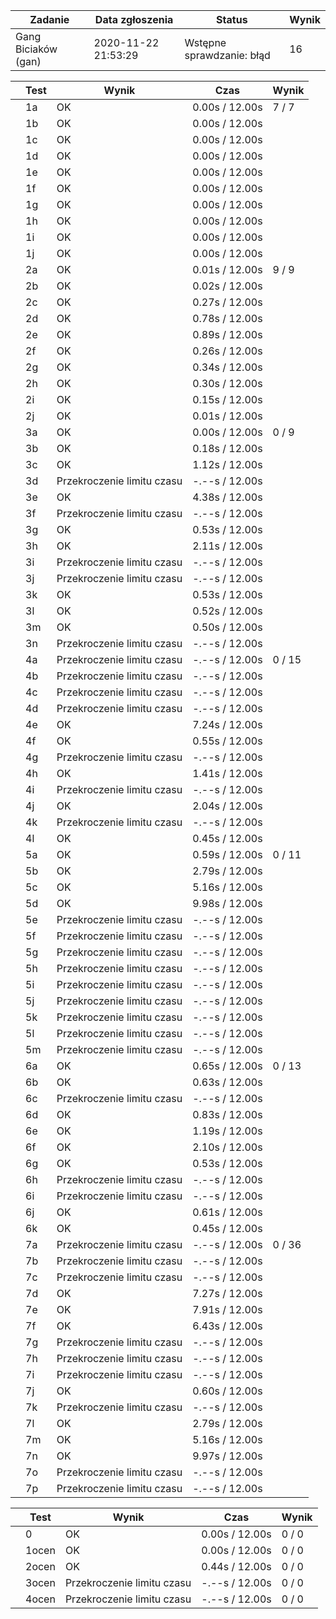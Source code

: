| Zadanie | Data zgłoszenia | Status | Wynik |
| --- | --- | --- | --- |
| Gang Biciaków (gan) | 2020-11-22 21:53:29 |  Wstępne sprawdzanie: błąd  |  16  |

|  | Test | Wynik | Czas | Wynik |
| --- | --- | --- | --- | --- |
|  |  1a      |  OK  |  0.00s / 12.00s  |  7 / 7  |
|  |  1b      |  OK  |  0.00s / 12.00s  |
|  |  1c      |  OK  |  0.00s / 12.00s  |
|  |  1d      |  OK  |  0.00s / 12.00s  |
|  |  1e      |  OK  |  0.00s / 12.00s  |
|  |  1f      |  OK  |  0.00s / 12.00s  |
|  |  1g      |  OK  |  0.00s / 12.00s  |
|  |  1h      |  OK  |  0.00s / 12.00s  |
|  |  1i      |  OK  |  0.00s / 12.00s  |
|  |  1j      |  OK  |  0.00s / 12.00s  |
|  |  2a      |  OK  |  0.01s / 12.00s  |  9 / 9  |
|  |  2b      |  OK  |  0.02s / 12.00s  |
|  |  2c      |  OK  |  0.27s / 12.00s  |
|  |  2d      |  OK  |  0.78s / 12.00s  |
|  |  2e      |  OK  |  0.89s / 12.00s  |
|  |  2f      |  OK  |  0.26s / 12.00s  |
|  |  2g      |  OK  |  0.34s / 12.00s  |
|  |  2h      |  OK  |  0.30s / 12.00s  |
|  |  2i      |  OK  |  0.15s / 12.00s  |
|  |  2j      |  OK  |  0.01s / 12.00s  |
|  |  3a      |  OK  |  0.00s / 12.00s  |  0 / 9  |
|  |  3b      |  OK  |  0.18s / 12.00s  |
|  |  3c      |  OK  |  1.12s / 12.00s  |
|  |  3d      |  Przekroczenie limitu czasu  |  -.--s / 12.00s  |
|  |  3e      |  OK  |  4.38s / 12.00s  |
|  |  3f      |  Przekroczenie limitu czasu  |  -.--s / 12.00s  |
|  |  3g      |  OK  |  0.53s / 12.00s  |
|  |  3h      |  OK  |  2.11s / 12.00s  |
|  |  3i      |  Przekroczenie limitu czasu  |  -.--s / 12.00s  |
|  |  3j      |  Przekroczenie limitu czasu  |  -.--s / 12.00s  |
|  |  3k      |  OK  |  0.53s / 12.00s  |
|  |  3l      |  OK  |  0.52s / 12.00s  |
|  |  3m      |  OK  |  0.50s / 12.00s  |
|  |  3n      |  Przekroczenie limitu czasu  |  -.--s / 12.00s  |
|  |  4a      |  Przekroczenie limitu czasu  |  -.--s / 12.00s  |  0 / 15  |
|  |  4b      |  Przekroczenie limitu czasu  |  -.--s / 12.00s  |
|  |  4c      |  Przekroczenie limitu czasu  |  -.--s / 12.00s  |
|  |  4d      |  Przekroczenie limitu czasu  |  -.--s / 12.00s  |
|  |  4e      |  OK  |  7.24s / 12.00s  |
|  |  4f      |  OK  |  0.55s / 12.00s  |
|  |  4g      |  Przekroczenie limitu czasu  |  -.--s / 12.00s  |
|  |  4h      |  OK  |  1.41s / 12.00s  |
|  |  4i      |  Przekroczenie limitu czasu  |  -.--s / 12.00s  |
|  |  4j      |  OK  |  2.04s / 12.00s  |
|  |  4k      |  Przekroczenie limitu czasu  |  -.--s / 12.00s  |
|  |  4l      |  OK  |  0.45s / 12.00s  |
|  |  5a      |  OK  |  0.59s / 12.00s  |  0 / 11  |
|  |  5b      |  OK  |  2.79s / 12.00s  |
|  |  5c      |  OK  |  5.16s / 12.00s  |
|  |  5d      |  OK  |  9.98s / 12.00s  |
|  |  5e      |  Przekroczenie limitu czasu  |  -.--s / 12.00s  |
|  |  5f      |  Przekroczenie limitu czasu  |  -.--s / 12.00s  |
|  |  5g      |  Przekroczenie limitu czasu  |  -.--s / 12.00s  |
|  |  5h      |  Przekroczenie limitu czasu  |  -.--s / 12.00s  |
|  |  5i      |  Przekroczenie limitu czasu  |  -.--s / 12.00s  |
|  |  5j      |  Przekroczenie limitu czasu  |  -.--s / 12.00s  |
|  |  5k      |  Przekroczenie limitu czasu  |  -.--s / 12.00s  |
|  |  5l      |  Przekroczenie limitu czasu  |  -.--s / 12.00s  |
|  |  5m      |  Przekroczenie limitu czasu  |  -.--s / 12.00s  |
|  |  6a      |  OK  |  0.65s / 12.00s  |  0 / 13  |
|  |  6b      |  OK  |  0.63s / 12.00s  |
|  |  6c      |  Przekroczenie limitu czasu  |  -.--s / 12.00s  |
|  |  6d      |  OK  |  0.83s / 12.00s  |
|  |  6e      |  OK  |  1.19s / 12.00s  |
|  |  6f      |  OK  |  2.10s / 12.00s  |
|  |  6g      |  OK  |  0.53s / 12.00s  |
|  |  6h      |  Przekroczenie limitu czasu  |  -.--s / 12.00s  |
|  |  6i      |  Przekroczenie limitu czasu  |  -.--s / 12.00s  |
|  |  6j      |  OK  |  0.61s / 12.00s  |
|  |  6k      |  OK  |  0.45s / 12.00s  |
|  |  7a      |  Przekroczenie limitu czasu  |  -.--s / 12.00s  |  0 / 36  |
|  |  7b      |  Przekroczenie limitu czasu  |  -.--s / 12.00s  |
|  |  7c      |  Przekroczenie limitu czasu  |  -.--s / 12.00s  |
|  |  7d      |  OK  |  7.27s / 12.00s  |
|  |  7e      |  OK  |  7.91s / 12.00s  |
|  |  7f      |  OK  |  6.43s / 12.00s  |
|  |  7g      |  Przekroczenie limitu czasu  |  -.--s / 12.00s  |
|  |  7h      |  Przekroczenie limitu czasu  |  -.--s / 12.00s  |
|  |  7i      |  Przekroczenie limitu czasu  |  -.--s / 12.00s  |
|  |  7j      |  OK  |  0.60s / 12.00s  |
|  |  7k      |  Przekroczenie limitu czasu  |  -.--s / 12.00s  |
|  |  7l      |  OK  |  2.79s / 12.00s  |
|  |  7m      |  OK  |  5.16s / 12.00s  |
|  |  7n      |  OK  |  9.97s / 12.00s  |
|  |  7o      |  Przekroczenie limitu czasu  |  -.--s / 12.00s  |
|  |  7p      |  Przekroczenie limitu czasu  |  -.--s / 12.00s  |

|  | Test | Wynik | Czas | Wynik |
| --- | --- | --- | --- | --- |
|  |  0      |  OK  |  0.00s / 12.00s  |  0 / 0  |
|  |  1ocen      |  OK  |  0.00s / 12.00s  |  0 / 0  |
|  |  2ocen      |  OK  |  0.44s / 12.00s  |  0 / 0  |
|  |  3ocen      |  Przekroczenie limitu czasu  |  -.--s / 12.00s  |  0 / 0  |
|  |  4ocen      |  Przekroczenie limitu czasu  |  -.--s / 12.00s  |  0 / 0  |


